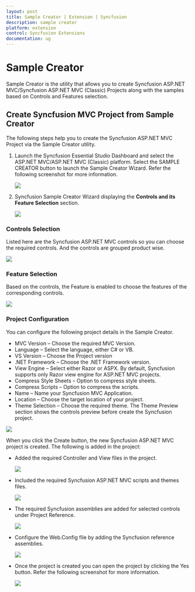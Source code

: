```yaml
---
layout: post
title: Sample Creator | Extension | Syncfusion
description: sample creator
platform: extension
control: Syncfusion Extensions
documentation: ug
---
```


# Sample Creator

Sample Creator is the utility that allows you to create Syncfusion ASP.NET MVC/Syncfusion ASP.NET MVC (Classic) Projects along with the samples based on Controls and Features selection.

## Create Syncfusion MVC Project from Sample Creator

The following steps help you to create the Syncfusion ASP.NET MVC Project via the Sample Creator utility.

1. Launch the Syncfusion Essential Studio Dashboard and select the ASP.NET MVC/ASP.NET MVC (Classic) platform. Select the SAMPLE CREATOR button to launch the Sample Creator Wizard. Refer the following screenshot for more information. 

   ![](Sample-Creator_images/Sample-Creator_img1.jpeg)

2. Syncfusion Sample Creator Wizard displaying the **Controls and its Feature Selection** section. 

   ![](Sample-Creator_images/Sample-Creator_img2.jpeg)

### Controls Selection

 Listed here are the Syncfusion ASP.NET MVC controls so you can choose the required controls. And the controls are grouped product wise.

 ![](Sample-Creator_images/Sample-Creator_img3.png)

### Feature Selection

Based on the controls, the Feature is enabled to choose the features of the corresponding controls.

![](Sample-Creator_images/Sample-Creator_img4.png)

### Project Configuration

You can configure the following project details in the Sample Creator.

* MVC Version – Choose the required MVC Version. 
* Language – Select the language, either C# or VB.
* VS Version – Choose the Project version
* .NET Framework – Choose the .NET Framework version.
* View Engine – Select either Razor or ASPX. By default, Syncfusion supports only Razor view engine for ASP.NET MVC projects.
* Compress Style Sheets – Option to compress style sheets.
* Compress Scripts – Option to compress the scripts.
* Name – Name your Syncfusion MVC Application.
* Location – Choose the target location of your project.
* Theme Selection – Choose the required theme. The Theme Preview section shows the controls preview before create the Syncfusion project.

![](Sample-Creator_images/Sample-Creator_img6.jpeg)

When you click the Create button, the new Syncfusion ASP.NET MVC project is created. The following is added in the project:

* Added the required Controller and View files in the project.
  
  ![](Sample-Creator_images/Sample-Creator_img7.png)

* Included the required Syncfusion ASP.NET MVC scripts and themes files.
  
  ![](Sample-Creator_images/Sample-Creator_img8.png)

* The required Syncfusion assemblies are added for selected controls under Project Reference.
 
  ![](Sample-Creator_images/Sample-Creator_img9.png)

* Configure the Web.Config file by adding the Syncfusion reference assemblies.

  ![](Sample-Creator_images/Sample-Creator_img10.jpeg)

* Once the project is created you can open the project by clicking the Yes button. Refer the following screenshot for more information.

  ![](Sample-Creator_images/Sample-Creator_img11.jpeg)